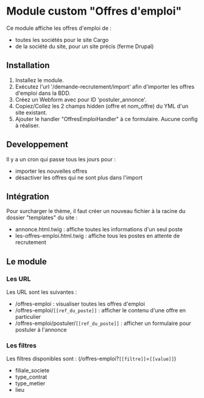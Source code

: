 # Module custom "Offres d'emploi"

Ce module affiche les offres d'emploi de :
* toutes les sociétés pour le site Cargo
* de la société du site, pour un site précis (ferme Drupal)

## Installation

1. Installez le module.
2. Exécutez l'url '/demande-recrutement/import' afin d'importer les offres d'emploi dans la BDD.
3. Créez un Webform avec pour ID 'postuler_annonce'.
4. Copiez/Collez les 2 champs hidden (offre et nom_offre) du YML d'un site existant.
5. Ajouter le handler "OffresEmploiHandler" à ce formulaire. Aucune config à réaliser.

## Developpement

Il y a un cron qui passe tous les jours pour :
* importer les nouvelles offres
* désactiver les offres qui ne sont plus dans l'import

## Intégration

Pour surcharger le thème, il faut créer un nouveau fichier à la racine du dossier "templates" du site :
* annonce.html.twig : affiche toutes les informations d'un seul poste
* les-offres-emploi.html.twig : affiche tous les postes en attente de recrutement

## Le module

### Les URL

Les URL sont les suivantes :
* /offres-emploi : visualiser toutes les offres d'emploi
* /offres-emploi/`[[ref_du_poste]]` : afficher le contenu d'une offre en particulier
* /offres-emploi/postuler/`[[ref_du_poste]]` : afficher un formulaire pour postuler à l'annonce

### Les filtres

Les filtres disponibles sont : (/offres-emploi?`[[filtre]]`=`[[value]]`)
* filiale_societe
* type_contrat
* type_metier
* lieu
